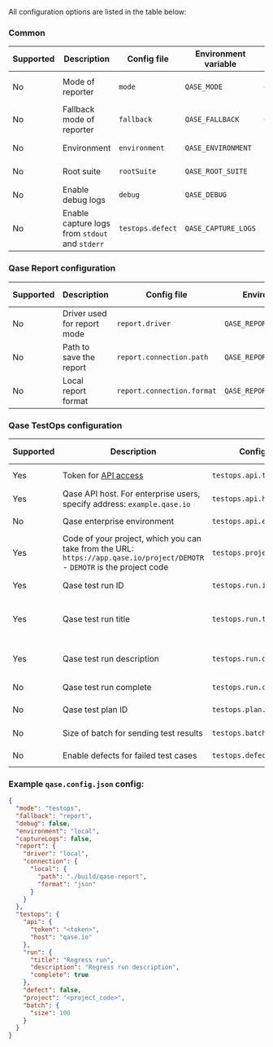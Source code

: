 All configuration options are listed in the table below:

### Common

| Supported | Description | Config file | Environment variable | Default value | Required | Possible values |
|-----------|-------------|-------------|----------------------|----------------|----------|------------------|
|  No       | Mode of reporter                                                                                                      | `mode`                     | `QASE_MODE`                     | `off`                                  | No       | `testops`, `report`, `off` |
|  No       | Fallback mode of reporter                                                                                             | `fallback`                 | `QASE_FALLBACK`                 | `off`                                   | No       | `testops`, `report`, `off` |
| No        | Environment                                                                                                           | `environment`              | `QASE_ENVIRONMENT`              | undefined                              | No       | Any string                 |
| No        | Root suite                                                                                                            | `rootSuite`                | `QASE_ROOT_SUITE`               | undefined                               | No       | Any string                 |
| No        | Enable debug logs                                                                                                     | `debug`                    | `QASE_DEBUG`                    | `False`                                 | No       | `True`, `False`            |
| No        | Enable capture logs from `stdout` and `stderr`                                                                        | `testops.defect`           | `QASE_CAPTURE_LOGS`             | `False`                                 | No       | `True`, `False`            |

### Qase Report configuration

| Supported | Description | Config file | Environment variable | Default value | Required | Possible values |
|-----------|-------------|-------------|----------------------|----------------|----------|------------------|
| No        | Driver used for report mode                                                                                           | `report.driver`            | `QASE_REPORT_DRIVER`            | `local`                                 | No       | `local`                    |
| No        | Path to save the report                                                                                               | `report.connection.path`   | `QASE_REPORT_CONNECTION_PATH`   | `./build/qase-report`                   |          |                            |
| No        | Local report format                                                                                                   | `report.connection.format` | `QASE_REPORT_CONNECTION_FORMAT` | `json`                                  |          | `json`, `jsonp`            |

### Qase TestOps configuration

| Supported | Description | Config file | Environment variable | Default value | Required | Possible values |
|-----------|-------------|-------------|----------------------|----------------|----------|------------------|
| Yes       | Token for [API access](https://developers.qase.io/#authentication)                                                    | `testops.api.token`        | `QASE_TESTOPS_API_TOKEN`        |  undefined                              | Yes      | Any string                 |
| Yes       | Qase API host. For enterprise users, specify address: `example.qase.io`                                           | `testops.api.host`         | `QASE_TESTOPS_API_HOST`         | `qase.io`                               | No       | Any string                 |
| No        | Qase enterprise environment                                                                                           | `testops.api.enterprise`   | `QASE_TESTOPS_API_ENTERPRISE`   | `False`                                 | No       | `True`, `False`            |
| Yes       | Code of your project, which you can take from the URL: `https://app.qase.io/project/DEMOTR` - `DEMOTR` is the project code | `testops.project`          | `QASE_TESTOPS_PROJECT`          |  undefined                              | Yes      | Any string                 |
| Yes       | Qase test run ID                                                                                                      | `testops.run.id`           | `QASE_TESTOPS_RUN_ID`           |  undefined                              | No       | Any integer                |
| Yes       | Qase test run title                                                                                                   | `testops.run.title`        | `QASE_TESTOPS_RUN_TITLE`        | `Automated run <Current date and time>` | No       | Any string                 |
| Yes       | Qase test run description                                                                                             | `testops.run.description`  | `QASE_TESTOPS_RUN_DESCRIPTION`  | `<Framework name> automated run`        | No       | Any string                 |
| No        | Qase test run complete                                                                                                | `testops.run.complete`     | `QASE_TESTOPS_RUN_COMPLETE`     | `True`                                  |          | `True`, `False`            |
| No        | Qase test plan ID                                                                                                     | `testops.plan.id`          | `QASE_TESTOPS_PLAN_ID`          |  undefined                              | No       | Any integer                |
| No        | Size of batch for sending test results                                                                                | `testops.batch.size`       | `QASE_TESTOPS_BATCH_SIZE`       | `200`                                   | No       | Any integer                |
| No        | Enable defects for failed test cases                                                                                  | `testops.defect`           | `QASE_TESTOPS_DEFECT`           | `False`                                 | No       | `True`, `False`            |
### Example `qase.config.json` config:

```json
{
  "mode": "testops",
  "fallback": "report",
  "debug": false,
  "environment": "local",
  "captureLogs": false,
  "report": {
    "driver": "local",
    "connection": {
      "local": {
        "path": "./build/qase-report",
        "format": "json"
      }
    }
  },
  "testops": {
    "api": {
      "token": "<token>",
      "host": "qase.io"
    },
    "run": {
      "title": "Regress run",
      "description": "Regress run description",
      "complete": true
    },
    "defect": false,
    "project": "<project_code>",
    "batch": {
      "size": 100
    }
  }
}
```
